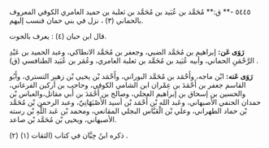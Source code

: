 ٥٤٤٥ -** ق:** مُحَمَّد بن عُبَيد بن مُحَمَّد بن ثعلبة بن حميد العامري الكوفي المعروف بالحماني (٣) ، نزل في بني حمان فنسب إليهم.

قال ابن حبان (٤) : يعرف بالحوت.

**رَوَى عَن:** إبراهيم بن مُحَمَّد الضبي، وجعفر بن مُحَمَّد الانطاكي، وعبد الحميد بن عَبْدِ الرَّحْمَنِ الحماني، وأبيه عُبَيد بن مُحَمَّد بن ثعلبة العامري، وعُمَر بن عُبَيد الطنافسي (ق) .

**رَوَى عَنه:** ابْن ماجه، وأَحْمَد بن مُحَمَّد البوراني، وأَحْمَد بْن يحيى بْن زهير التستري، وأَبُو القاسم جعفر بن أَحْمَدَ بن عِمْران ابن الشامي الكوفي، وحاجب بن أركين الفرغاني، والحسين بن إسحاق بن إبراهيم العجلي، وصالح بن أَحْمَدَ بن أَبي مقاتل،والعباس بْن حمدان الحنفي الأصبهاني، وعَبد الله بْن أَحْمَد بْن أسيد الأَصْبَهَانِيّ، وعبد الرحمن بْن مُحَمَّد بْن حماد الطهراني، وعلي بْن الْعَبَّاس البجلي المقانعي، ومحمد بْن عَبد اللَّهِ بْن رسته الأصبهاني، ويحيى بْن مُحَمَّد بْن صاعد.

ذكره ابنُ حِبَّان في كتاب (الثقات (١) (٢) .